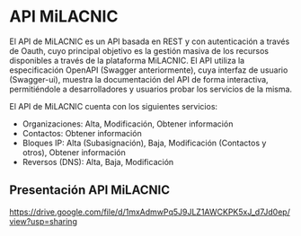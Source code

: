 # API MiLACNIC

El API de MiLACNIC es un API basada en REST y con autenticación a través de Oauth, cuyo principal objetivo es la gestión masiva de los recursos disponibles a través de la plataforma MiLACNIC. El API utiliza la especificación OpenAPI (Swagger anteriormente), cuya interfaz de usuario (Swagger-ui), muestra la documentación del API de forma interactiva, permitiéndole a desarrolladores y usuarios probar los servicios de la misma. 

El API de MiLACNIC cuenta con los siguientes servicios:

- Organizaciones: Alta, Modificación, Obtener información
- Contactos: Obtener información
- Bloques IP: Alta (Subasignación), Baja, Modificación (Contactos y otros), Obtener información
- Reversos (DNS): Alta, Baja, Modificación  

## Presentación API MiLACNIC    
https://drive.google.com/file/d/1mxAdmwPq5J9JLZ1AWCKPK5xJ_d7Jd0ep/view?usp=sharing

